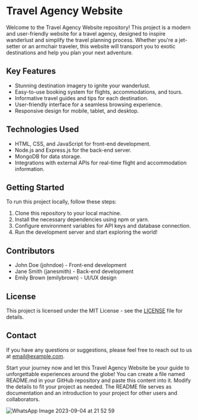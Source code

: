 # Travel Agency Website

Welcome to the Travel Agency Website repository! This project is a modern and user-friendly website for a travel agency, designed to inspire wanderlust and simplify the travel planning process. Whether you're a jet-setter or an armchair traveler, this website will transport you to exotic destinations and help you plan your next adventure.

## Key Features
- Stunning destination imagery to ignite your wanderlust.
- Easy-to-use booking system for flights, accommodations, and tours.
- Informative travel guides and tips for each destination.
- User-friendly interface for a seamless browsing experience.
- Responsive design for mobile, tablet, and desktop.

## Technologies Used
- HTML, CSS, and JavaScript for front-end development.
- Node.js and Express.js for the back-end server.
- MongoDB for data storage.
- Integrations with external APIs for real-time flight and accommodation information.

## Getting Started
To run this project locally, follow these steps:
1. Clone this repository to your local machine.
2. Install the necessary dependencies using npm or yarn.
3. Configure environment variables for API keys and database connection.
4. Run the development server and start exploring the world!

## Contributors
- John Doe (johndoe) - Front-end development
- Jane Smith (janesmith) - Back-end development
- Emily Brown (emilybrown) - UI/UX design

## License
This project is licensed under the MIT License - see the [LICENSE](LICENSE) file for details.

## Contact
If you have any questions or suggestions, please feel free to reach out to us at email@example.com.

Start your journey now and let this Travel Agency Website be your guide to unforgettable experiences around the globe!
You can create a file named README.md in your GitHub repository and paste this content into it. Modify the details to fit your project as needed. The README file serves as documentation and an introduction to your project for other users and collaborators.





![WhatsApp Image 2023-09-04 at 21 52 59](https://github.com/SeemaSingh1/travel-agency-website/assets/140157606/49eab3bb-c727-48b7-a4ee-105b297a757c)
